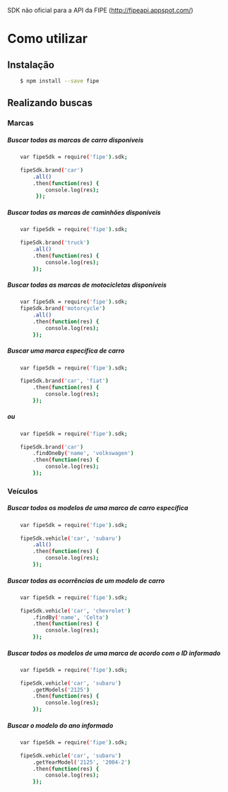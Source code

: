 SDK não oficial para a API da FIPE (http://fipeapi.appspot.com/)

# Como utilizar

## Instalação

```sh
    $ npm install --save fipe
```

## Realizando buscas

### Marcas

##### Buscar todas as marcas de carro disponíveis

```sh
    var fipeSdk = require('fipe').sdk;
    
    fipeSdk.brand('car')
        .all()
        .then(function(res) { 
            console.log(res); 
         });     
```

##### Buscar todas as marcas de caminhões disponíveis

```sh
    var fipeSdk = require('fipe').sdk;
    
    fipeSdk.brand('truck')
        .all()
        .then(function(res) { 
            console.log(res); 
        });
```

##### Buscar todas as marcas de motocicletas disponíveis

```sh
    var fipeSdk = require('fipe').sdk;
    fipeSdk.brand('motorcycle')
        .all()
        .then(function(res) { 
            console.log(res); 
        });
```

##### Buscar uma marca específica de carro

```sh
    var fipeSdk = require('fipe').sdk;
    
    fipeSdk.brand('car', 'fiat')
        .then(function(res) { 
            console.log(res); 
        });
```
##### ou 

```sh
    var fipeSdk = require('fipe').sdk;
    
    fipeSdk.brand('car')
        .findOneBy('name', 'volkswagen')
        .then(function(res) { 
            console.log(res); 
        });
```

### Veículos

##### Buscar todos os modelos de uma marca de carro específica

```sh
    var fipeSdk = require('fipe').sdk;
    
    fipeSdk.vehicle('car', 'subaru')
        .all()
        .then(function(res) { 
            console.log(res); 
        });
```

##### Buscar todas as ocorrências de um modelo de carro 

```sh
    var fipeSdk = require('fipe').sdk;
    
    fipeSdk.vehicle('car', 'chevrolet')
        .findBy('name', 'Celta')
        .then(function(res) { 
            console.log(res); 
        });    
```

##### Buscar todos os modelos de uma marca de acordo com o ID informado

```sh
    var fipeSdk = require('fipe').sdk;
    
    fipeSdk.vehicle('car', 'subaru')
        .getModels('2125')
        .then(function(res) { 
            console.log(res); 
        });
```

##### Buscar o modelo do ano informado

```sh
    var fipeSdk = require('fipe').sdk;
    
    fipeSdk.vehicle('car', 'subaru')
        .getYearModel('2125', '2004-2')
        .then(function(res) { 
            console.log(res); 
        });
```